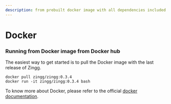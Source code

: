 ```yaml
---
description: from prebuilt docker image with all dependencies included
---
```


# Docker

### Running from Docker image from Docker hub

The easiest way to get started is to pull the Docker image with the last release of Zingg.

```
docker pull zingg/zingg:0.3.4
docker run -it zingg/zingg:0.3.4 bash
```

To know more about Docker, please refer to the official [docker documentation](https://docs.docker.com/).

##
